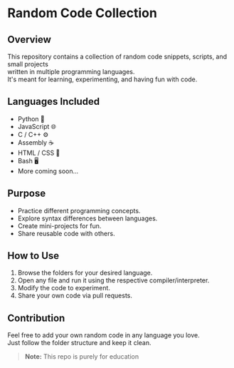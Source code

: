 # Random Code Collection

## Overview
This repository contains a collection of random code snippets, scripts, and small projects  
written in multiple programming languages.  
It's meant for learning, experimenting, and having fun with code.

## Languages Included
- Python 🐍
- JavaScript 🌐
- C / C++ ⚙️
- Assembly ☕
- HTML / CSS 🎨
- Bash 🖥️
- More coming soon...

## Purpose
- Practice different programming concepts.
- Explore syntax differences between languages.
- Create mini-projects for fun.
- Share reusable code with others.

## How to Use
1. Browse the folders for your desired language.
2. Open any file and run it using the respective compiler/interpreter.
3. Modify the code to experiment.
4. Share your own code via pull requests.

## Contribution
Feel free to add your own random code in any language you love.  
Just follow the folder structure and keep it clean.

> **Note:** This repo is purely for education
